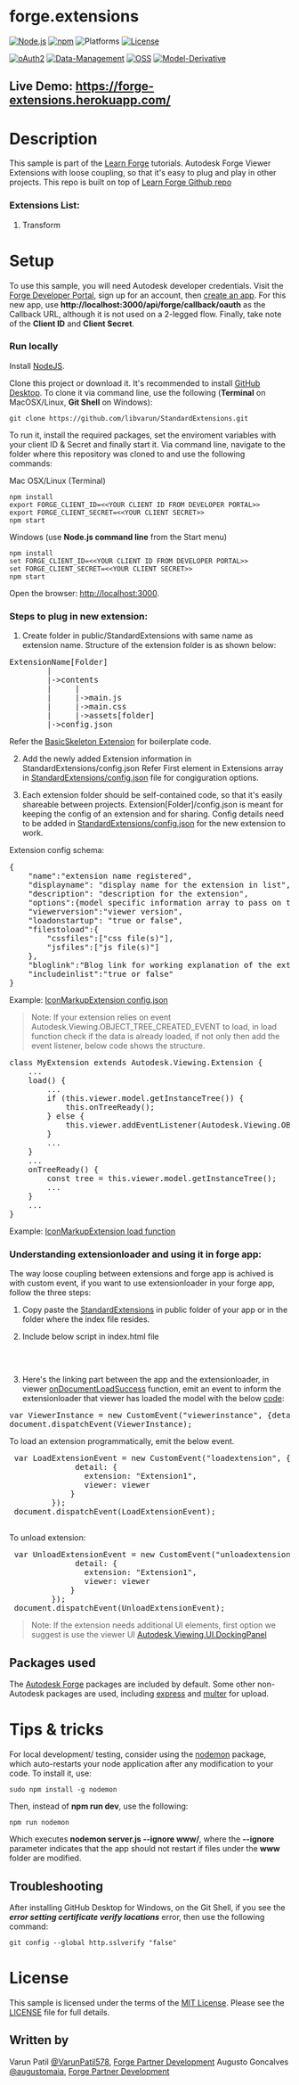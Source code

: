 # forge.extensions

[![Node.js](https://img.shields.io/badge/Node.js-4.4.3-blue.svg)](https://nodejs.org/)
[![npm](https://img.shields.io/badge/npm-2.15.1-blue.svg)](https://www.npmjs.com/)
![Platforms](https://img.shields.io/badge/platform-windows%20%7C%20osx%20%7C%20linux-lightgray.svg)
[![License](http://img.shields.io/:license-mit-blue.svg)](http://opensource.org/licenses/MIT)

[![oAuth2](https://img.shields.io/badge/oAuth2-v1-green.svg)](http://developer.autodesk.com/)
[![Data-Management](https://img.shields.io/badge/Data%20Management-v1-green.svg)](http://developer.autodesk.com/)
[![OSS](https://img.shields.io/badge/OSS-v2-green.svg)](http://developer.autodesk.com/)
[![Model-Derivative](https://img.shields.io/badge/Model%20Derivative-v2-green.svg)](http://developer.autodesk.com/)

## Live Demo: https://forge-extensions.herokuapp.com/

# Description

This sample is part of the [Learn Forge](http://learnforge.autodesk.io) tutorials.
Autodesk Forge Viewer Extensions with loose coupling, so that it's easy to plug and play in other projects.
This repo is built on top of [Learn Forge Github repo](https://github.com/Autodesk-Forge/learn.forge.viewmodels/tree/nodejs)

### Extensions List:
1) Transform

# Setup

To use this sample, you will need Autodesk developer credentials. Visit the [Forge Developer Portal](https://developer.autodesk.com), sign up for an account, then [create an app](https://developer.autodesk.com/myapps/create). For this new app, use **http://localhost:3000/api/forge/callback/oauth** as the Callback URL, although it is not used on a 2-legged flow. Finally, take note of the **Client ID** and **Client Secret**.

### Run locally

Install [NodeJS](https://nodejs.org).

Clone this project or download it. It's recommended to install [GitHub Desktop](https://desktop.github.com/). To clone it via command line, use the following (**Terminal** on MacOSX/Linux, **Git Shell** on Windows):

    git clone https://github.com/libvarun/StandardExtensions.git

To run it, install the required packages, set the enviroment variables with your client ID & Secret and finally start it. Via command line, navigate to the folder where this repository was cloned to and use the following commands:

Mac OSX/Linux (Terminal)

    npm install
    export FORGE_CLIENT_ID=<<YOUR CLIENT ID FROM DEVELOPER PORTAL>>
    export FORGE_CLIENT_SECRET=<<YOUR CLIENT SECRET>>
    npm start

Windows (use **Node.js command line** from the Start menu)

    npm install
    set FORGE_CLIENT_ID=<<YOUR CLIENT ID FROM DEVELOPER PORTAL>>
    set FORGE_CLIENT_SECRET=<<YOUR CLIENT SECRET>>
    npm start

Open the browser: [http://localhost:3000](http://localhost:3000).

### Steps to plug in new extension:

1) Create folder in public/StandardExtensions with same name as extension name.
Structure of the extension folder is as shown below:
<pre>
ExtensionName[Folder]
        | 
        |->contents
        |     |
        |     |->main.js
        |     |->main.css
        |     |->assets[folder]
        |->config.json
</pre>        
Refer the [BasicSkeleton Extension](https://github.com/libvarun/StandardExtensions/tree/master/public/StandardExtensions/BasicSkeleton) for boilerplate code.

2) Add the newly added Extension information in StandardExtensions/config.json
Refer First element in Extensions array in [StandardExtensions/config.json](https://github.com/libvarun/StandardExtensions/blob/master/public/StandardExtensions/config.json) file for congiguration options.

3) Each extension folder should be self-contained code, so that it's easily shareable between projects.
Extension[Folder]/config.json is meant for keeping the config of an extension and for sharing. Config details need to be added in [StandardExtensions/config.json](https://github.com/libvarun/StandardExtensions/blob/master/public/StandardExtensions/config.json) for the new extension to work.

Extension config schema:
<pre>
{
    "name":"extension name registered",
    "displayname": "display name for the extension in list",
    "description": "description for the extension",
    "options":{model specific information array to pass on to extension constructor},
    "viewerversion":"viewer version",
    "loadonstartup": "true or false",
    "filestoload":{
        "cssfiles":["css file(s)"],
        "jsfiles":["js file(s)"]
    },
    "bloglink":"Blog link for working explanation of the extension (optional)",
    "includeinlist":"true or false"
}
</pre>
Example: [IconMarkupExtension config.json](https://github.com/libvarun/StandardExtensions/blob/master/public/StandardExtensions/IconMarkupExtension/config.json)

> Note: If your extension relies on event Autodesk.Viewing.OBJECT_TREE_CREATED_EVENT to load, in load function check if the data is already loaded, if not only then add the event listener, below code shows the structure.
<pre>
class MyExtension extends Autodesk.Viewing.Extension {
    ...
    load() {
        ...
        if (this.viewer.model.getInstanceTree()) {
            this.onTreeReady();
        } else {
            this.viewer.addEventListener(Autodesk.Viewing.OBJECT_TREE_CREATED_EVENT, this.onTreeReady.bind(this));
        }
        ...
    }
    ...
    onTreeReady() {
        const tree = this.viewer.model.getInstanceTree();
        ...
    }
    ...
}
</pre>
Example: [IconMarkupExtension load function](https://github.com/libvarun/StandardExtensions/blob/master/public/StandardExtensions/IconMarkupExtension/contents/main.js#L10)

### Understanding extensionloader and using it in forge app:

The way loose coupling between extensions and forge app is achived is with custom event, if you want to use extensionloader in your forge app, follow the three steps:

1) Copy paste the [StandardExtensions](https://github.com/libvarun/StandardExtensions/blob/master/public/StandardExtensions) in public folder of your app or in the folder where the index file resides. 

2) Include below script in index.html file
<pre>
<script src="/StandardExtensions/extensionloader.js"></script>
</pre>

3) Here's the linking part between the app and the extensionloader, in viewer [onDocumentLoadSuccess](https://github.com/libvarun/StandardExtensions/blob/master/public/js/ForgeViewer.js#L35) function, emit an event to inform the extensionloader that viewer has loaded the model with the below [code](https://github.com/libvarun/StandardExtensions/blob/master/public/js/ForgeViewer.js#L39):
<pre>
var ViewerInstance = new CustomEvent("viewerinstance", {detail: {viewer: viewer}});      
document.dispatchEvent(ViewerInstance);
</pre>
 To load an extension programmatically, emit the below event.
 <pre>
 var LoadExtensionEvent = new CustomEvent("loadextension", {
              detail: {
                extension: "Extension1",
                viewer: viewer
             }
         });
 document.dispatchEvent(LoadExtensionEvent);
 </pre>

To unload extension:
<pre>
 var UnloadExtensionEvent = new CustomEvent("unloadextension", {
              detail: {
                extension: "Extension1",
                viewer: viewer
             }
         });
 document.dispatchEvent(UnloadExtensionEvent);
</pre>
>Note: If the extension needs additional UI elements, first option we suggest is use the viewer UI [Autodesk.Viewing.UI.DockingPanel](https://forge.autodesk.com/en/docs/viewer/v2/reference/javascript/dockingpanel)

## Packages used

The [Autodesk Forge](https://www.npmjs.com/package/forge-apis) packages are included by default. Some other non-Autodesk packages are used, including [express](https://www.npmjs.com/package/express) and [multer](https://www.npmjs.com/package/multer) for upload.

# Tips & tricks

For local development/ testing, consider using the [nodemon](https://www.npmjs.com/package/nodemon) package, which auto-restarts your node application after any modification to your code. To install it, use:

    sudo npm install -g nodemon

Then, instead of **npm run dev**, use the following:

    npm run nodemon

Which executes **nodemon server.js --ignore www/**, where the **--ignore** parameter indicates that the app should not restart if files under the **www** folder are modified.

## Troubleshooting

After installing GitHub Desktop for Windows, on the Git Shell, if you see the ***error setting certificate verify locations*** error, then use the following command:

    git config --global http.sslverify "false"

# License

This sample is licensed under the terms of the [MIT License](http://opensource.org/licenses/MIT).
Please see the [LICENSE](LICENSE) file for full details.

## Written by

Varun Patil [@VarunPatil578](https://twitter.com/VarunPatil578), [Forge Partner Development](http://forge.autodesk.com)
Augusto Goncalves [@augustomaia](https://twitter.com/augustomaia), [Forge Partner Development](http://forge.autodesk.com)
